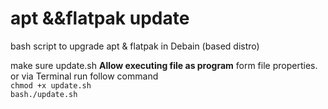 # apt &&flatpak update
bash script to upgrade apt &amp; flatpak in Debain (based distro)

make sure update.sh **Allow executing file as program** form file properties.<br /> or via Terminal run follow command  <br /> ```chmod +x update.sh``` \
```bash./update.sh```
